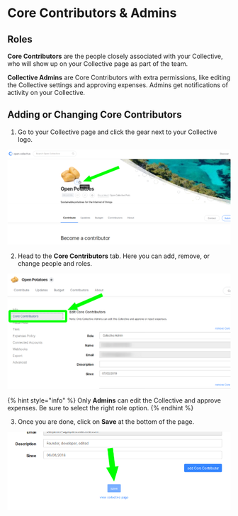 # Core Contributors & Admins

## Roles

**Core Contributors** are the people closely associated with your Collective, who will show up on your Collective page as part of the team.

**Collective Admins** are Core Contributors with extra permissions, like editing the Collective settings and approving expenses. Admins get notifications of activity on your Collective.

## Adding or Changing Core Contributors

1. Go to your Collective page and click the gear next to your Collective logo.

![](../.gitbook/assets/image%20%288%29.png)

2. Head to the **Core Contributors** tab. Here you can add, remove, or change people and roles. 

![](../.gitbook/assets/image%20%282%29.png)

{% hint style="info" %}
Only **Admins** can edit the Collective and approve expenses. Be sure to select the right role option.
{% endhint %}

3. Once you are done, click on **Save** at the bottom of the page.

![](../.gitbook/assets/image%20%286%29.png)

